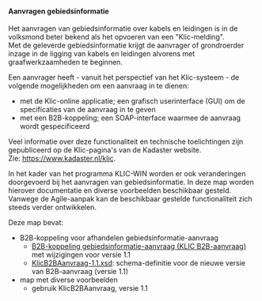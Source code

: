 ﻿#### Aanvragen gebiedsinformatie

Het aanvragen van gebiedsinformatie over kabels en leidingen is in de volksmond beter bekend als het opvoeren van een "Klic-melding".  \
Met de geleverde gebiedsinformatie krijgt de aanvrager of grondroerder inzage in de ligging van kabels en leidingen alvorens met graafwerkzaamheden te beginnen.

Een aanvrager heeft - vanuit het perspectief van het Klic-systeem - de volgende mogelijkheden om een aanvraag in te dienen:
- met de Klic-online applicatie; een grafisch userinterface (GUI) om de specificaties van de aanvraag in te geven
- met een B2B-koppeling; een SOAP-interface waarmee de aanvraag wordt gespecificeerd

Veel informatie over deze functionaliteit en technische toelichtingen zijn gepubliceerd op de Klic-pagina's van de Kadaster website.  \
Zie: https://www.kadaster.nl/klic.

In het kader van het programma KLIC-WIN worden er ook veranderingen doorgevoerd bij het aanvragen van gebiedsinformatie. In deze map worden hierover documentatie en diverse voorbeelden beschikbaar gesteld.  \
Vanwege de Agile-aanpak kan de beschikbaar gestelde functionaliteit zich steeds verder ontwikkelen.

Deze map bevat:
* B2B-koppeling voor afhandelen gebiedsinformatie-aanvraag 
  * [B2B-koppeling gebiedsinformatie-aanvraag (KLIC B2B-aanvraag)](B2B-koppeling%20gebiedsinformatie-aanvraag%20(KLIC%20B2B-aanvraag).md) met wijzigingen voor versie 1.1
  * [KlicB2BAanvraag-1.1.xsd](KlicB2BAanvraag-1.1.xsd): schema-definitie voor de nieuwe versie van B2B-aanvraag (versie 1.1)
* map met diverse voorbeelden
  * gebruik KlicB2BAanvraag, versie 1.1